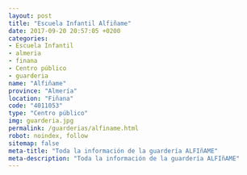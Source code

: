 ```yaml
---
layout: post
title: "Escuela Infantil Alfiñame"
date: 2017-09-20 20:57:05 +0200
categories:
- Escuela Infantil
- almeria
- finana
- Centro público
- guarderia
name: "Alfiñame"
province: "Almería"
location: "Fiñana"
code: "4011053"
type: "Centro público"
img: guarderia.jpg
permalink: /guarderias/alfiname.html
robot: noindex, follow
sitemap: false
meta-title: "Toda la información de la guardería ALFIñAME"
meta-description: "Toda la información de la guardería ALFIñAME"
---
```

